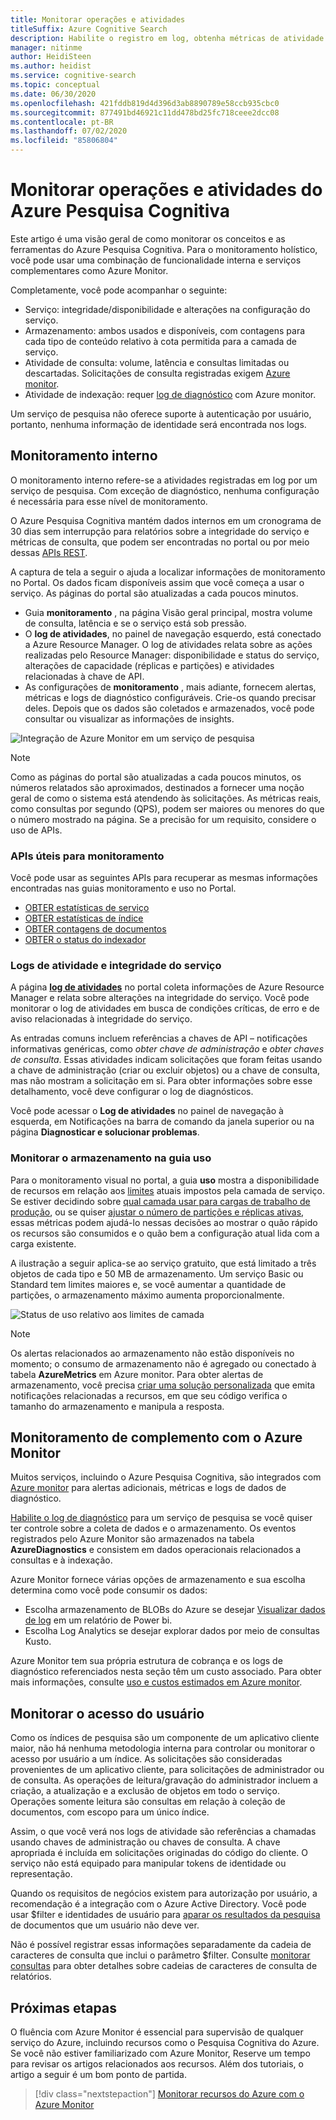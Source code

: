```yaml
---
title: Monitorar operações e atividades
titleSuffix: Azure Cognitive Search
description: Habilite o registro em log, obtenha métricas de atividade de consulta, uso de recursos e outros dados do sistema de um serviço de Pesquisa Cognitiva do Azure.
manager: nitinme
author: HeidiSteen
ms.author: heidist
ms.service: cognitive-search
ms.topic: conceptual
ms.date: 06/30/2020
ms.openlocfilehash: 421fddb819d4d396d3ab8890789e58ccb935cbc0
ms.sourcegitcommit: 877491bd46921c11dd478bd25fc718ceee2dcc08
ms.contentlocale: pt-BR
ms.lasthandoff: 07/02/2020
ms.locfileid: "85806804"
---
```

# <a name="monitor-operations-and-activity-of-azure-cognitive-search"></a>Monitorar operações e atividades do Azure Pesquisa Cognitiva

Este artigo é uma visão geral de como monitorar os conceitos e as ferramentas do Azure Pesquisa Cognitiva. Para o monitoramento holístico, você pode usar uma combinação de funcionalidade interna e serviços complementares como Azure Monitor.

Completamente, você pode acompanhar o seguinte:

* Serviço: integridade/disponibilidade e alterações na configuração do serviço.
* Armazenamento: ambos usados e disponíveis, com contagens para cada tipo de conteúdo relativo à cota permitida para a camada de serviço.
* Atividade de consulta: volume, latência e consultas limitadas ou descartadas. Solicitações de consulta registradas exigem [Azure monitor](#add-azure-monitor).
* Atividade de indexação: requer [log de diagnóstico](#add-azure-monitor) com Azure monitor.

Um serviço de pesquisa não oferece suporte à autenticação por usuário, portanto, nenhuma informação de identidade será encontrada nos logs.

## <a name="built-in-monitoring"></a>Monitoramento interno

O monitoramento interno refere-se a atividades registradas em log por um serviço de pesquisa. Com exceção de diagnóstico, nenhuma configuração é necessária para esse nível de monitoramento.

O Azure Pesquisa Cognitiva mantém dados internos em um cronograma de 30 dias sem interrupção para relatórios sobre a integridade do serviço e métricas de consulta, que podem ser encontradas no portal ou por meio dessas [APIs REST](#monitoring-apis).

A captura de tela a seguir o ajuda a localizar informações de monitoramento no Portal. Os dados ficam disponíveis assim que você começa a usar o serviço. As páginas do portal são atualizadas a cada poucos minutos.

* Guia **monitoramento** , na página Visão geral principal, mostra volume de consulta, latência e se o serviço está sob pressão.
* O **log de atividades**, no painel de navegação esquerdo, está conectado a Azure Resource Manager. O log de atividades relata sobre as ações realizadas pelo Resource Manager: disponibilidade e status do serviço, alterações de capacidade (réplicas e partições) e atividades relacionadas à chave de API.
* As configurações de **monitoramento** , mais adiante, fornecem alertas, métricas e logs de diagnóstico configuráveis. Crie-os quando precisar deles. Depois que os dados são coletados e armazenados, você pode consultar ou visualizar as informações de insights.

![Integração de Azure Monitor em um serviço de pesquisa](./media/search-monitor-usage/azure-monitor-search.png
 "Integração de Azure Monitor em um serviço de pesquisa")

> [!NOTE]
> Como as páginas do portal são atualizadas a cada poucos minutos, os números relatados são aproximados, destinados a fornecer uma noção geral de como o sistema está atendendo às solicitações. As métricas reais, como consultas por segundo (QPS), podem ser maiores ou menores do que o número mostrado na página. Se a precisão for um requisito, considere o uso de APIs.

<a name="monitoring-apis"> </a>

### <a name="apis-useful-for-monitoring"></a>APIs úteis para monitoramento

Você pode usar as seguintes APIs para recuperar as mesmas informações encontradas nas guias monitoramento e uso no Portal.

* [OBTER estatísticas de serviço](/rest/api/searchservice/get-service-statistics)
* [OBTER estatísticas de índice](/rest/api/searchservice/get-index-statistics)
* [OBTER contagens de documentos](/rest/api/searchservice/count-documents)
* [OBTER o status do indexador](/rest/api/searchservice/get-indexer-status)

### <a name="activity-logs-and-service-health"></a>Logs de atividade e integridade do serviço

A página [**log de atividades**](https://docs.microsoft.com/azure/azure-monitor/platform/activity-log-view) no portal coleta informações de Azure Resource Manager e relata sobre alterações na integridade do serviço. Você pode monitorar o log de atividades em busca de condições críticas, de erro e de aviso relacionadas à integridade do serviço.

As entradas comuns incluem referências a chaves de API – notificações informativas genéricas, como *obter chave de administração* e *obter chaves de consulta*. Essas atividades indicam solicitações que foram feitas usando a chave de administração (criar ou excluir objetos) ou a chave de consulta, mas não mostram a solicitação em si. Para obter informações sobre esse detalhamento, você deve configurar o log de diagnósticos.

Você pode acessar o **Log de atividades** no painel de navegação à esquerda, em Notificações na barra de comando da janela superior ou na página **Diagnosticar e solucionar problemas**.

### <a name="monitor-storage-in-the-usage-tab"></a>Monitorar o armazenamento na guia uso

Para o monitoramento visual no portal, a guia **uso** mostra a disponibilidade de recursos em relação aos [limites](search-limits-quotas-capacity.md) atuais impostos pela camada de serviço. Se estiver decidindo sobre [qual camada usar para cargas de trabalho de produção](search-sku-tier.md), ou se quiser [ajustar o número de partições e réplicas ativas](search-capacity-planning.md), essas métricas podem ajudá-lo nessas decisões ao mostrar o quão rápido os recursos são consumidos e o quão bem a configuração atual lida com a carga existente.

A ilustração a seguir aplica-se ao serviço gratuito, que está limitado a três objetos de cada tipo e 50 MB de armazenamento. Um serviço Basic ou Standard tem limites maiores e, se você aumentar a quantidade de partições, o armazenamento máximo aumenta proporcionalmente.

![Status de uso relativo aos limites de camada](./media/search-monitor-usage/usage-tab.png
 "Status de uso relativo aos limites de camada")

> [!NOTE]
> Os alertas relacionados ao armazenamento não estão disponíveis no momento; o consumo de armazenamento não é agregado ou conectado à tabela **AzureMetrics** em Azure monitor. Para obter alertas de armazenamento, você precisa [criar uma solução personalizada](../azure-monitor/insights/solutions-creating.md) que emita notificações relacionadas a recursos, em que seu código verifica o tamanho do armazenamento e manipula a resposta.

<a name="add-azure-monitor"></a>

## <a name="add-on-monitoring-with-azure-monitor"></a>Monitoramento de complemento com o Azure Monitor

Muitos serviços, incluindo o Azure Pesquisa Cognitiva, são integrados com [Azure monitor](https://docs.microsoft.com/azure/azure-monitor/) para alertas adicionais, métricas e logs de dados de diagnóstico. 

[Habilite o log de diagnóstico](search-monitor-logs.md) para um serviço de pesquisa se você quiser ter controle sobre a coleta de dados e o armazenamento. Os eventos registrados pelo Azure Monitor são armazenados na tabela **AzureDiagnostics** e consistem em dados operacionais relacionados a consultas e à indexação.

Azure Monitor fornece várias opções de armazenamento e sua escolha determina como você pode consumir os dados:

* Escolha armazenamento de BLOBs do Azure se desejar [Visualizar dados de log](search-monitor-logs-powerbi.md) em um relatório de Power bi.
* Escolha Log Analytics se desejar explorar dados por meio de consultas Kusto.

Azure Monitor tem sua própria estrutura de cobrança e os logs de diagnóstico referenciados nesta seção têm um custo associado. Para obter mais informações, consulte [uso e custos estimados em Azure monitor](../azure-monitor/platform/usage-estimated-costs.md).

## <a name="monitor-user-access"></a>Monitorar o acesso do usuário

Como os índices de pesquisa são um componente de um aplicativo cliente maior, não há nenhuma metodologia interna para controlar ou monitorar o acesso por usuário a um índice. As solicitações são consideradas provenientes de um aplicativo cliente, para solicitações de administrador ou de consulta. As operações de leitura/gravação do administrador incluem a criação, a atualização e a exclusão de objetos em todo o serviço. Operações somente leitura são consultas em relação à coleção de documentos, com escopo para um único índice. 

Assim, o que você verá nos logs de atividade são referências a chamadas usando chaves de administração ou chaves de consulta. A chave apropriada é incluída em solicitações originadas do código do cliente. O serviço não está equipado para manipular tokens de identidade ou representação.

Quando os requisitos de negócios existem para autorização por usuário, a recomendação é a integração com o Azure Active Directory. Você pode usar $filter e identidades de usuário para [aparar os resultados da pesquisa](search-security-trimming-for-azure-search-with-aad.md) de documentos que um usuário não deve ver. 

Não é possível registrar essas informações separadamente da cadeia de caracteres de consulta que inclui o parâmetro $filter. Consulte [monitorar consultas](search-monitor-queries.md) para obter detalhes sobre cadeias de caracteres de consulta de relatórios.

## <a name="next-steps"></a>Próximas etapas

O fluência com Azure Monitor é essencial para supervisão de qualquer serviço do Azure, incluindo recursos como o Pesquisa Cognitiva do Azure. Se você não estiver familiarizado com Azure Monitor, Reserve um tempo para revisar os artigos relacionados aos recursos. Além dos tutoriais, o artigo a seguir é um bom ponto de partida.

> [!div class="nextstepaction"]
> [Monitorar recursos do Azure com o Azure Monitor](https://docs.microsoft.com/azure/azure-monitor/insights/monitor-azure-resource)
